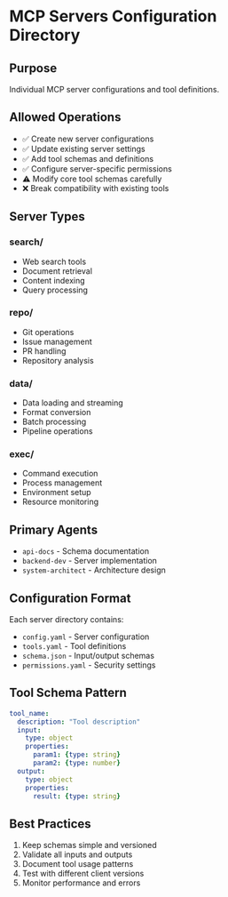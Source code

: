 # MCP Servers Configuration Directory

## Purpose
Individual MCP server configurations and tool definitions.

## Allowed Operations
- ✅ Create new server configurations
- ✅ Update existing server settings
- ✅ Add tool schemas and definitions
- ✅ Configure server-specific permissions
- ⚠️ Modify core tool schemas carefully
- ❌ Break compatibility with existing tools

## Server Types

### search/
- Web search tools
- Document retrieval
- Content indexing
- Query processing

### repo/
- Git operations
- Issue management
- PR handling
- Repository analysis

### data/
- Data loading and streaming
- Format conversion
- Batch processing
- Pipeline operations

### exec/
- Command execution
- Process management
- Environment setup
- Resource monitoring

## Primary Agents
- `api-docs` - Schema documentation
- `backend-dev` - Server implementation
- `system-architect` - Architecture design

## Configuration Format
Each server directory contains:
- `config.yaml` - Server configuration
- `tools.yaml` - Tool definitions
- `schema.json` - Input/output schemas
- `permissions.yaml` - Security settings

## Tool Schema Pattern
```yaml
tool_name:
  description: "Tool description"
  input:
    type: object
    properties:
      param1: {type: string}
      param2: {type: number}
  output:
    type: object
    properties:
      result: {type: string}
```

## Best Practices
1. Keep schemas simple and versioned
2. Validate all inputs and outputs
3. Document tool usage patterns
4. Test with different client versions
5. Monitor performance and errors